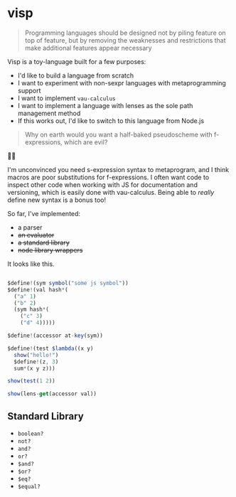 # visp

> Programming languages should be designed not by piling feature on top of feature, but by removing the weaknesses and restrictions that make additional features appear necessary

Visp is a toy-language built for a few purposes:

- I'd like to build a language from scratch
- I want to experiment with non-sexpr languages with metaprogramming support
- I want to implement `vau-calculus`
- I want to implement a language with lenses as the sole path management method
- If this works out, I'd like to switch to this language from Node.js

> Why on earth would you want a half-baked pseudoscheme with f-expressions, which are evil?

:woman_shrugging:

I'm unconvinced you need s-expression syntax to metaprogram, and I think macros are poor substitutions for f-expressions. I often want code to inspect other code when working with JS for documentation and versioning, which is easily done with vau-calculus. Being able to *really* define new syntax is a bonus too!

So far, I've implemented:

- a parser
- ~~an evaluator~~
- ~~a standard library~~
- ~~node library wrappers~~

It looks like this.

```js

$define!(sym symbol("some js symbol"))
$define!(val hash*(
  ("a" 1)
  ("b" 2)
  (sym hash*(
    ("c" 3)
    ("d" 4)))))

$define!(accessor at-key(sym))

$define!(test $lambda((x y)
  show("hello!")
  $define!(z, 3)
  sum*(x y z)))

show(test(1 2))

show(lens-get(accessor val))
```

## Standard Library

- `boolean?`
- `not?`
- `and?`
- `or?`
- `$and?`
- `$or?`
- `$eq?`
- `$equal?`
